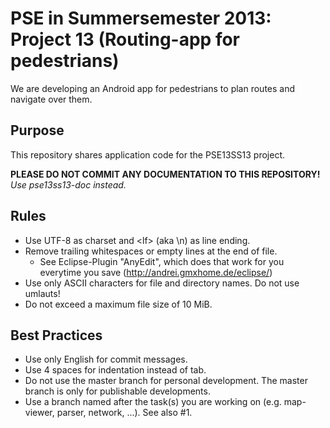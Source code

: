# PSE in Summersemester 2013: Project 13 (Routing-app for pedestrians)

We are developing an Android app for pedestrians to plan routes and navigate over them.

## Purpose

This repository shares application code for the PSE13SS13 project.

**PLEASE DO NOT COMMIT ANY DOCUMENTATION TO THIS REPOSITORY!**
*Use pse13ss13-doc instead.*

## Rules

* Use UTF-8 as charset and \<lf> (aka \\n) as line ending.
* Remove trailing whitespaces or empty lines at the end of file.
  * See Eclipse-Plugin "AnyEdit", which does that work for you everytime you save (http://andrei.gmxhome.de/eclipse/)
* Use only ASCII characters for file and directory names. Do not use umlauts!
* Do not exceed a maximum file size of 10 MiB.

## Best Practices

* Use only English for commit messages.
* Use 4 spaces for indentation instead of tab.
* Do not use the master branch for personal development. The master branch is only for publishable developments.
* Use a branch named after the task(s) you are working on (e.g. map-viewer, parser, network, ...). See also #1.
